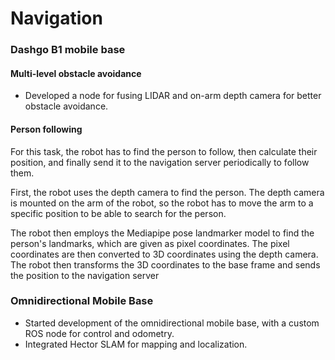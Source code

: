 # Navigation
### Dashgo B1 mobile base

#### Multi-level obstacle avoidance
- Developed a node for fusing LIDAR and on-arm depth camera for better obstacle avoidance.

#### Person following 
For this task, the robot has to find the person to follow, then calculate their position, and finally send it to the navigation server periodically to follow them.

First, the robot uses the depth camera to find the person. The depth camera is mounted on the arm of the robot, so the robot has to move the arm to a specific position to be able to search for the person. 

The robot then employs the Mediapipe pose landmarker model to find the person's landmarks, which are given as pixel coordinates. The pixel coordinates are then converted to 3D coordinates using the depth camera. The robot then transforms the 3D coordinates to the base frame and sends the position to the navigation server

### Omnidirectional Mobile Base
- Started development of the omnidirectional mobile base, with a custom ROS node for control and odometry.
- Integrated Hector SLAM for mapping and localization.